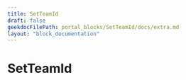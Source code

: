 ```yaml
---
title: SetTeamId
draft: false
geekdocFilePath: portal_blocks/SetTeamId/docs/extra.md
layout: "block_documentation"
---
```

# SetTeamId